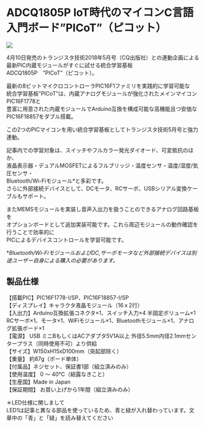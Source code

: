 # ADCQ1805P IoT時代のマイコンC言語入門ボード”PICoT”（ピコット）

![](https://bit-trade-one.co.jp/wp/wp-content/uploads/2018/03/4be805fe3d07dff8ace9f3c1830fc549.png)  

4月10日発売のトランジスタ技術2018年5月号（CQ出版社）との連動企画による  
最新PIC内蔵モジュールがすぐに試せる統合学習基板ADCQ1805P　”PICoT”（ピコット）。  

最新の8ビットマイクロコントローラPIC16F1ファミリを実践的に学習可能な  
統合学習基板”PICoT”は、内蔵アナログモジュールが強化されたメインマイコンPIC16F1778と  
豊富に用意された内蔵モジュールでArduino互換を構成可能な高機能且つ安価なPIC16F18857をダブル搭載。  

この2つのPICマイコンを用い統合学習基板としてトランジスタ技術5月号と強力連動。  

記事内での学習対象は、スイッチやフルカラー発光ダイオード、可変抵抗のほか、  
液晶表示器・デュアルMOSFETによるフルブリッジ・温度センサ・温度/湿度/気圧センサ・  
Bluetooth/Wi-Fiモジュール\*と多彩です。  
さらに外部接続デバイスとして、DCモータ、RCサーボ、USBシリアル変換ケーブルもサポート。

またMEMSモジュールを実装し音声入出力を扱うことのできるアナログ回路基板を  
オプションボードとして追加実装可能です。これら周辺モジュールの動作確認を行うことで効率的に  
PICによるデバイスコントロールを学習可能です。

\**Bluetooth/Wi-FiモジュールおよびDC,サーボモータなど外部接続デバイスは別途ユーザー自身による購入の必要があります。*

## 製品仕様

【搭載PIC】PIC16F1778-I/SP、PIC16F18857-I/SP  
【ディスプレイ】キャラクタ液晶モジュール（16ｘ2行）  
【入出力】Arduino互換拡張コネクタ×1、スイッチ入力×4   半固定ボリューム×1  
RCサーボ×1、モータ×1、WiFiモジュール×1、Bluetoothモジュール×1、アナログ拡張ボード×1  
 【電源】 USB ミニBもしくはACアダプタ5V1A以上 外径5.5mm内径2.1mmセンタープラス（同時使用不可）より供給  
【サイズ】W150xH15xD100mm（突起部除く）  
 【重量】 約87g（ボード単体）  
 【付属品】ネジセット、保証書1部（組立済みのみ）  
 【使用温度】 0 ～ 40℃（結露なきこと）  
 【生産国】Made in Japan  
 【保証期間】 お買い上げから1年間（組立済みのみ）  
 
＊LED仕様に関しまして  
LED1は記事と異なる部品を使っているため、青と緑が入れ替わっています。文章中の「青」と「緑」を読み替えてください
